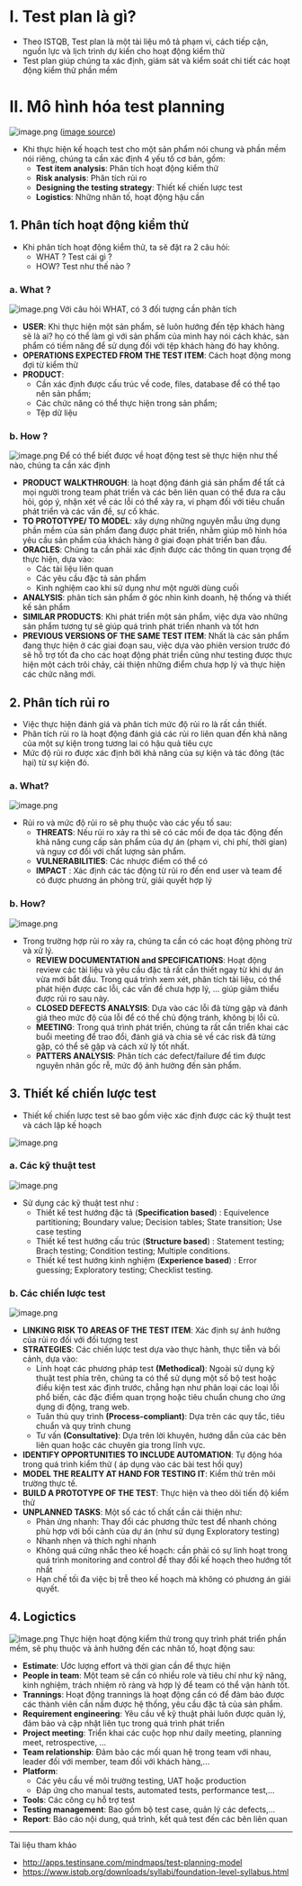 # I. Test plan là gì?
- Theo ISTQB, Test plan là một tài liệu mô tả phạm vi, cách tiếp cận, nguồn lực và lịch trình dự kiến cho hoạt động kiểm thử
- Test plan giúp chúng ta xác định, giám sát và kiểm soát chi tiết các hoạt động kiểm thử phần mềm
# II. Mô hình hóa test planning
![image.png](https://images.viblo.asia/829aa8aa-63e0-4969-b860-d2a9df21058c.png)
([image source](http://apps.testinsane.com/mindmaps/uploads/TestPlanningModel.png))
- Khi thực hiện kế hoạch test cho một sản phẩm nói chung và phần mềm nói riêng, chúng ta cần xác định 4 yếu tố cơ bản, gồm: 
    - **Test item analysis**: Phân tích hoạt động kiểm thử
    - **Risk analysis**: Phân tích rủi ro
    - **Designing the testing strategy**: Thiết kế chiến lược test
    - **Logistics**: Những nhân tố, hoạt động hậu cần
## 1. Phân tích hoạt động kiểm thử
- Khi phân tích hoạt động kiểm thử, ta sẽ đặt ra 2 câu hỏi: 
    - WHAT ? Test cái gì ?
    - HOW? Test như thế nào ?
### a. What ?
![image.png](https://images.viblo.asia/b81c63fa-96cc-402f-98f3-c9fa0496392d.png)
Với câu hỏi WHAT, có 3 đối tượng cần phân tích
- **USER**: Khi thực hiện một sản phẩm, sẽ luôn hướng đến tệp khách hàng sẽ là ai? họ có thể làm gì với sản phẩm của mình hay nói cách khác, sản phẩm có tiềm năng để sử dụng đối với tệp khách hàng đó hay không.
- **OPERATIONS EXPECTED FROM THE TEST ITEM**: Cách hoạt động mong đợi từ kiểm thử
- **PRODUCT**: 
    - Cần xác định được cấu trúc về code, files, database để có thể tạo nên sản phẩm;
    - Các chức năng có thể thực hiện trong sản phẩm;
    - Tệp dữ liệu
### b. How ? 
![image.png](https://images.viblo.asia/1e8b7d33-2f93-4b34-a5c0-0f636cc78891.png)
Để có thể biết được về hoạt động test sẽ thực hiện như thế nào, chúng ta cần xác định
- **PRODUCT WALKTHROUGH**: là hoạt động đánh giá sản phẩm để tất cả mọi người trong team phát triển và các bên liên quan có thể đưa ra câu hỏi, góp ý, nhận xét về các lỗi có thể xảy ra, vi phạm đối với tiêu chuẩn phát triển và các vấn đề, sự cố khác.
- **TO PROTOTYPE/ TO MODEL**: xây dựng những nguyên mẫu ứng dụng phần mềm của sản phẩm đang được phát triển, nhằm giúp mô hình hóa yêu cầu sản phẩm của khách hàng ở giai đoạn phát triển ban đầu.
-  **ORACLES**: Chúng ta cần phải xác định được các thông tin quan trọng để thực hiện, dựa vào:
    -  Các tài liệu liên quan
    -  Các yêu cầu đặc tả sản phẩm
    -  Kinh nghiệm cao khi sử dụng như một người dùng cuối
- **ANALYSIS**: phân tích sản phẩm ở góc nhìn kinh doanh, hệ thống và thiết kế sản phẩm
- **SIMILAR PRODUCTS**: Khi phát triển một sản phẩm, việc dựa vào những sản phẩm tương tự sẽ giúp quá trình phát triển nhanh và tốt hơn
- **PREVIOUS VERSIONS OF THE SAME TEST ITEM**: Nhất là các sản phẩm đang thực hiện ở các giai đoạn sau, việc dựa vào phiên version trước đó sẽ hỗ trợ tốt đa cho các hoạt động phát triển cũng như testing được thực hiện một cách trôi chảy, cải thiện những điểm chưa hợp lý và thực hiện các chức năng mới.
## 2. Phân tích rủi ro
- Việc thực hiện đánh giá và phân tích mức độ rủi ro là rất cần thiết. 
- Phân tích rủi ro là hoạt động đánh giá các rủi ro liên quan đến khả năng của một sự kiện trong tương lai có hậu quả tiêu cực
- Mức độ rủi ro được xác định bởi khả năng của sự kiện và tác đông (tác hại) từ sự kiện đó.
### a. What?
![image.png](https://images.viblo.asia/bac38300-2820-4bc0-96b4-b034af11d603.png)
- Rủi ro và mức độ rủi ro sẽ phụ thuộc vào các yếu tố sau: 
    - **THREATS**: Nếu rủi ro xảy ra thì sẽ có các mối đe dọa tác động đến khả năng cung cấp sản phẩm của dự án (phạm vi, chi phí, thời gian) và nguy cơ đối với chất lượng sản phẩm.
    - **VULNERABILITIES**: Các nhược điểm có thể có
    - **IMPACT** : Xác định các tác động từ rủi ro đến end user và team để có được phương án phòng trừ, giải quyết hợp lý
### b. How? 
![image.png](https://images.viblo.asia/1d00e578-1201-4fa0-87b2-af751b40a592.png)
- Trong trường hợp rủi ro xảy ra, chúng ta cần có các hoạt động phòng trừ và xử lý.
    - **REVIEW DOCUMENTATION and SPECIFICATIONS**: Hoạt động review các tài liệu và yêu cầu đặc tả rất cần thiết ngay từ khi dự án vừa mới bắt đầu. Trong quá trình xem xét, phân tích tài liệu, có thể phát hiện được các lỗi, các vấn đề chưa hợp lý, ... giúp giảm thiểu được rủi ro sau này.
    - **CLOSED DEFECTS ANALYSIS**: Dựa vào các lỗi đã từng gặp và đánh giá theo mức độ của lỗi để có thể chủ động tránh, không bị lỗi cũ.
    - **MEETING**: Trong quá trình phát triển, chúng ta rất cần triển khai các buổi meeting để trao đổi, đánh giá và chia sẻ về các risk đã từng gặp, có thể sẽ gặp và cách xử lý tốt nhất.
    - **PATTERS ANALYSIS**: Phân tích các defect/failure để tìm được nguyên nhân gốc rễ, mức độ ảnh hưởng đến sản phẩm.
## 3. Thiết kế chiến lược test
- Thiết kế chiến lược test sẽ bao gồm việc xác định được các kỹ thuật test và cách lập kế hoạch

![image.png](https://images.viblo.asia/d235c8ad-b992-449e-b7e4-e39086043aba.png)
### a. Các kỹ thuật test
![image.png](https://images.viblo.asia/fa77dffe-618f-4ccf-8b95-7a7766f4b015.png)
- Sử dụng các kỹ thuật test như :
    - Thiết kế test hướng đặc tả (**Specification based**) : Equivelence partitioning; Boundary value; Decision tables; State transition; Use case testing
    - Thiết kế test hướng cấu trúc (**Structure based**) : Statement testing; Brach testing; Condition testing; Multiple conditions.
    - Thiết kế test hướng kinh nghiệm (**Experience based**) : Error guessing; Exploratory testing; Checklist testing.
### b. Các chiến lược test
![image.png](https://images.viblo.asia/673b90c3-5642-4d58-8b4f-9185931af0a2.png)
- **LINKING RISK TO AREAS OF THE TEST ITEM**: Xác định sự ảnh hưởng của rủi ro đối với đối tượng test
- **STRATEGIES**: Các chiến lược test dựa vào thực hành, thực tiễn và bối cảnh, dựa vào:
    - Linh hoạt các phương pháp test **(Methodical)**: Ngoài sử dụng kỹ thuật test phía trên, chúng ta có thể sử dụng một số bộ test hoặc điều kiện test xác định trước, chẳng hạn như phân loại các loại lỗi phổ biến, các đặc điểm quan trọng hoặc tiêu chuẩn chung cho ứng dụng di động, trang web.
    - Tuân thủ quy trình **(Process-compliant)**: Dựa trên các quy tắc, tiêu chuẩn và quy trình chung
    - Tư vấn **(Consultative)**: Dựa trên lời khuyên, hướng dẫn của các bên liên quan hoặc các chuyên gia trong lĩnh vực.
- **IDENTIFY OPPORTUNITIES TO INCLUDE AUTOMATION**: Tự động hóa trong quá trình kiểm thử ( áp dụng vào các bài test hồi quy)
- **MODEL THE REALITY AT HAND FOR TESTING IT**: Kiểm thử trên môi trường thực tế.
- **BUILD A PROTOTYPE OF THE TEST**: Thực hiện và theo dõi tiến độ kiểm thử
- **UNPLANNED TASKS**: Một số các tố chất cần cải thiện như:
    - Phản ứng nhanh: Thay đổi các phương thức test để nhanh chóng phù hợp với bối cảnh của dự án (như sử dụng Exploratory testing)
    - Nhanh nhẹn và thích nghi nhanh
    - Không quá cứng nhắc theo kế hoạch: cần phải có sự linh hoạt trong quá trình monitoring and control để thay đổi kế hoạch theo hướng tốt nhất
    - Hạn chế tối đa việc bị trễ theo kế hoạch mà không có phương án giải quyết.
## 4. Logictics
![image.png](https://images.viblo.asia/01bff8c0-5309-4775-a73d-c344f48a05e9.png)
Thực hiện hoạt động kiểm thử trong quy trình phát triển phần mềm, sẽ phụ thuộc và ảnh hưởng đến các nhân tố, hoạt động sau:
- **Estimate**: Ước lượng effort và thời gian cần để thực hiện
- **People in team**: Một team sẽ  cần có nhiều role và tiêu chí như kỹ năng, kinh nghiệm, trách nhiệm rõ ràng và hợp lý để team có thể vận hành tốt.
- **Trannings**: Hoạt động trannings là hoạt động cần có để đảm bảo được các thành viên cần nắm được hệ thống, yêu cầu đặc tả của sản phẩm.
- **Requirement engineering**: Yêu cầu về kỹ thuật phải luôn được quản lý, đảm bảo và cập nhật liên tục trong quá trình phát triển
- **Project meeting**: Triển khai các cuộc họp như daily meeting, planning meet, retrospective, ...
- **Team relationship**: Đảm bảo các mối quan hệ trong team với nhau, leader đối với member, team đối với khách hàng,...
- **Platform**: 
    - Các yêu cầu về môi trường testing, UAT hoặc production
    - Đáp ứng cho manual tests, automated tests, performance test,...
- **Tools**: Các công cụ hỗ trợ test
- **Testing management**: Bao gồm bộ test case, quản lý các defects,...
- **Report**: Báo cáo nội dung, quá trình, kết quả test đến các bên liên quan
-----
Tài liệu tham khảo
- http://apps.testinsane.com/mindmaps/test-planning-model
- https://www.istqb.org/downloads/syllabi/foundation-level-syllabus.html